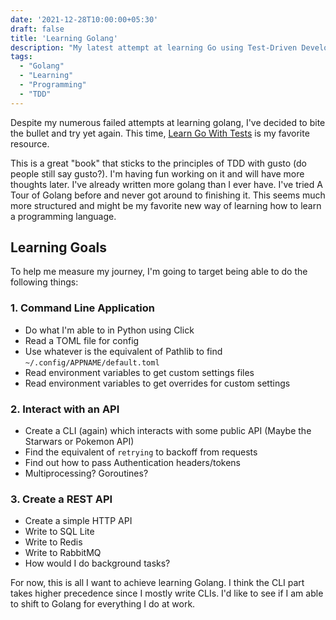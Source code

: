 ```yaml
---
date: '2021-12-28T10:00:00+05:30'
draft: false
title: 'Learning Golang'
description: "My latest attempt at learning Go using Test-Driven Development. Setting concrete goals for CLI development, API interactions, and building REST services to measure progress."
tags:
  - "Golang"
  - "Learning"
  - "Programming"
  - "TDD"
---
```


Despite my numerous failed attempts at learning golang, I've decided to bite the bullet and try yet again. This time, [Learn Go With Tests](https://quii.gitbook.io/learn-go-with-tests) is my favorite resource.

This is a great "book" that sticks to the principles of TDD with gusto (do people still say gusto?). I'm having fun working on it and will have more thoughts later. I've already written more golang than I ever have. I've tried A Tour of Golang before and never got around to finishing it. This seems much more structured and might be my favorite new way of learning how to learn a programming language.

## Learning Goals

To help me measure my journey, I'm going to target being able to do the following things:

### 1. Command Line Application

- Do what I'm able to in Python using Click
- Read a TOML file for config
- Use whatever is the equivalent of Pathlib to find `~/.config/APPNAME/default.toml`
- Read environment variables to get custom settings files
- Read environment variables to get overrides for custom settings

### 2. Interact with an API

- Create a CLI (again) which interacts with some public API (Maybe the Starwars or Pokemon API)
- Find the equivalent of `retrying` to backoff from requests
- Find out how to pass Authentication headers/tokens
- Multiprocessing? Goroutines?

### 3. Create a REST API

- Create a simple HTTP API
- Write to SQL Lite
- Write to Redis
- Write to RabbitMQ
- How would I do background tasks?

For now, this is all I want to achieve learning Golang. I think the CLI part takes higher precedence since I mostly write CLIs. I'd like to see if I am able to shift to Golang for everything I do at work.